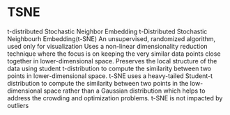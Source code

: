 # TSNE
t-distributed Stochastic Neighbor Embedding
t-Distributed Stochastic Neighbourh Embedding(t-SNE)
An unsupervised, randomized algorithm, used only for visualization
Uses a non-linear dimensionality reduction technique where the focus is on keeping the very similar data points close together in lower-dimensional space.
Preserves the local structure of the data using student t-distribution to compute the similarity between two points in lower-dimensional space.
t-SNE uses a heavy-tailed Student-t distribution to compute the similarity between two points in the low-dimensional space rather than a Gaussian distribution which helps to address the crowding and optimization problems.
t-SNE is not impacted by outliers
